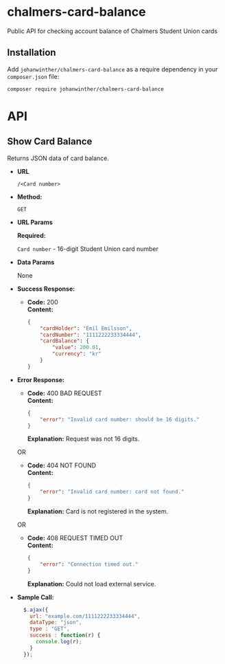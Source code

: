 # chalmers-card-balance
Public API for checking account balance of Chalmers Student Union cards

## Installation


Add ``johanwinther/chalmers-card-balance`` as a require dependency in your ``composer.json`` file:

    composer require johanwinther/chalmers-card-balance

# API
## **Show Card Balance**
  Returns JSON data of card balance.

* **URL**

  `/<Card number>`

* **Method:**

  `GET`

*  **URL Params**

   **Required:**

   `Card number` - 16-digit Student Union card number

* **Data Params**

  None

* **Success Response:**

  * **Code:** 200 <br />
    **Content:**
    ``` json
    {
        "cardHolder": "Emil Emilsson",
        "cardNumber": "1111222233334444",
        "cardBalance": {
            "value": 200.01,
            "currency": "kr"
        }
    }
    ```

* **Error Response:**

  * **Code:** 400 BAD REQUEST <br />
    **Content:**
    ``` json
    {
        "error": "Invalid card number: should be 16 digits."
    }
    ```
    **Explanation:** Request was not 16 digits.

  OR

  * **Code:** 404 NOT FOUND <br />
    **Content:**
    ``` json
    {
        "error": "Invalid card number: card not found."
    }
    ```
    **Explanation:** Card is not registered in the system.

   OR
   * **Code:** 408 REQUEST TIMED OUT <br />
     **Content:**
     ``` json
     {
         "error": "Connection timed out."
     }
     ```
     **Explanation:** Could not load external service.

* **Sample Call:**

  ```javascript
    $.ajax({
      url: "example.com/1111222233334444",
      dataType: "json",
      type : "GET",
      success : function(r) {
        console.log(r);
      }
    });
  ```

